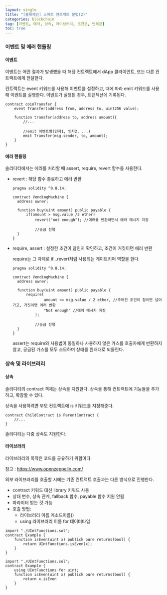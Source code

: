 ```yaml
---
layout: single
title: "[블록체인] 스마트 컨트랙트 문법(2)"
categories: blockchain
tag: [이벤트, 에러, 상속, 라이브러리, 조건문, 반복문]
toc: true
---
```


### 이벤트 및 에러 핸들링

#### 이벤트

이벤트는 어떤 결과가 발생했을 때 해당 컨트랙트에서 dApp 클라이언트, 또는 다른 컨트랙트에게 전달한다.

컨트랙트는 event 키워드를 사용해 이벤트를 설정하고, 때에 따라 emit 키워드를 사용해 이벤트를 실행한다. 이벤트가 실행된 경우, 트랜잭션에 기록된다.

```solidity
contract coinTransfer {
	event Transfer(address from, address to, uint256 value);
	
	function transfer(address to, address amount){
		//...
		
		//emit 이벤트명(인자1, 인자2, ...)
		emit Transfer(msg.sender, to, amount);
	}
}
```

#### 에러 핸들링

솔리디티에서는 에러를 처리할 때 assert, require, revert 함수를 사용한다.

- revert : 해당 함수 종료하고 에러 반환

  ```solidity
  pragma solidity ^0.8.14;
  
  contract VendingMachine {
  	address owner;
  	
  	function buy(uint amount) public payable {
  		if(amount > msg.value /2 ether)
  			revert("not enough"); //에러를 반환하면서 에러 메시지 지정
  			
  			//송금 진행
  	}
  }
  ```

  

- require, assert : 설정한 조건이 참인지 확인하고, 조건이 거짓이면 에러 반환

  require는 그 자체로 if...revert처럼 사용되는 게이트키퍼 역할을 한다.

  ```solidity
  pragma solidity ^0.8.14;
  
  contract VendingMachine {
  	address owner;
  	
  	function buy(uint amount) public payable {
  		require(
  				amount <= msg.value / 2 ether, //주어진 조건이 참이면 넘어가고, 거짓이면 에러 반환
  				"Not enough" //에러 메시지 지정
  			);
  			
  			//송금 진행
  	}
  }
  ```

  assert는 require와 사용법이 동일하나 사용하지 않은 가스를 호출자에게 반환하지 않고, 공급된 가스를 모두 소모하며 상태를 원래대로 되돌린다.

### 상속 및 라이브러리

#### 상속

솔리디티의 contract 객체는 상속을 지원한다. 상속을 통해 컨트랙트에 기능들을 추가하고, 확장할 수 있다.

상속을 사용하려면 부모 컨트랙트에 is 키워드를 지정해준다.

```solidity
contract ChildContract is ParentContract {
	//...
}
```

솔리디티는 다중 상속도 지원한다.

#### 라이브러리

라이브러리의 목적은 코드를 공유하기 위함이다.

참고 : https://www.openzeppelin.com/

외부 라이브러리를 호출할 시에는 기존 컨트랙트 호출과는 다른 방식으로 진행한다.

- contract 키워드 대신 library 키워드 사용
- 상태 변수, 상속 관계, fallback 함수, payable 함수 지원 안됨
- 파라미터 받는 것 가능
- 호출 방법:
  - 라이브러리 이름.메소드이름()
  - using 라이브러리 이름 for 데이터타입

```solidity
import "./UIntFunctions.sol";
contract Example {
	function isEven(uint x) publick pure returns(bool) {
		return UIntFunctions.isEven(x);
	}
}
```

```solidity
import "./UIntFunctions.sol";
contract Example {
	using UIntFunctions for uint;
	function isEven(uint x) publick pure returns(bool) {
		return x.isEven
	}
}
```


